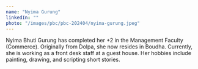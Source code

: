 ```yaml
---
name: "Nyima Gurung"
linkedIn: ""
photo: "/images/pbc/pbc-202404/nyima-gurung.jpeg"
---
```


Nyima Bhuti Gurung has completed her +2 in the Management Faculty (Commerce). Originally from Dolpa, she now resides in Boudha. Currently, she is working as a front desk staff at a guest house. Her hobbies include painting, drawing, and scripting short stories.
